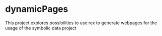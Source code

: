 # dynamicPages
This project explores possibilities to use rex to generate webpages for the usage of the symbolic data project
